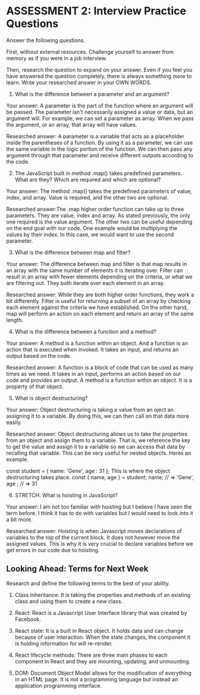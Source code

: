 # ASSESSMENT 2: Interview Practice Questions

Answer the following questions.

First, without external resources. Challenge yourself to answer from memory as if you were in a job interview.

Then, research the question to expand on your answer. Even if you feel you have answered the question completely, there is always something more to learn. Write your researched answer in your OWN WORDS.

1. What is the difference between a parameter and an argument?

  Your answer: A parameter is the part of the function where an argument will be passed. The parameter isn't necessarily assigned a value or data, but an argument will. For example, we can set a parameter as array. When we pass the argument, or an array, that array will have values.  

  Researched answer: A parameter is a variable that acts as a placeholder inside the parentheses of a function. By using it as a parameter, we can use the same variable in the logic portion of the function. We can then pass any argument through that parameter and receive different outputs according to the code. 



2. The JavaScript built in method .map() takes predefined parameters. What are they? Which are required and which are optional?

  Your answer: The method .map() takes the predefined parameters of value, index, and array. Value is required, and the other two are optional. 

  Researched answer:The .map higher order function can take up to three parameters. They are value, index and array. As stated previously, the only one required is the value argument. The other two can be useful depending on the end goal with our code. One example would be multiplying the values by their index. In this case, we would want to use the second parameter.



3. What is the difference between map and filter?

  Your answer: The difference between map and filter is that map results in an array with the same number of elements it is iterating over. Filter can result in an array with fewer elements depending on the criteria, or what we are filtering out. They both iterate over each element in an array.

  Researched answer: While they are both higher order functions, they work a bit differently. Filter is useful for returning a subset of an array by checking each element against the criteria we have established. On the other hand, map will perform an action on each element and return an array of the same length. 



4. What is the difference between a function and a method?

  Your answer: A method is a function within an object. And a function is an action that is executed when invoked. It takes an input, and returns an output based on the code.

  Researched answer: A function is a block of code that can be used as many times as we need. It takes in an input, performs an action based on our code and provides an output. A method is a function within an object. It is a property of that object.



5. What is object destructuring?

  Your answer: Object destructuring is taking a value from an oject an assigning it to a variable. By doing this, we can then call on that data more easily.

  Researched answer: Object destructuring allows us to take the properties from an object and assign them to a variable. That is, we reference the key to get the value and assign it to a variable so we can access that data by recalling that variable. This can be very useful for nested objects. Heres an example.

  const student = {
  name: 'Gene',
  age : 31
};
  This is where the object destructuring takes place.
  const { name, age } = student;
  name;     // => 'Gene',
  age ; // => 31



6. STRETCH: What is hoisting in JavaScript?

  Your answer: I am not too familiar with hoisting but I believe I have seen the term before. I think it has to do with variables but I would need to look into it a bit more. 

  Researched answer: Hoisting is when Javascript moves declarations of variables to the top of the current block. It does not however move the assigned values. This is why it is very crucial to declare variables before we get errors in our code due to hoisting. 



## Looking Ahead: Terms for Next Week

Research and define the following terms to the best of your ability.

1. Class Inheritance: It is taking the properties and methods of an existing class and using them to create a new class.

2. React: React is a Javascript User Interface library that was created by Facebook. 

3. React state: It is a built in React object. It holds data and can change because of user interaction. When the state changes, the component it is holding information for will re-render.

4. React lifecycle methods: There are three main phases to each component in React and they are mounting, updating, and unmounting. 

5. DOM: Document Object Model allows for the modification of everything in an HTML page. It is not a programming language but instead an application programming interface.
